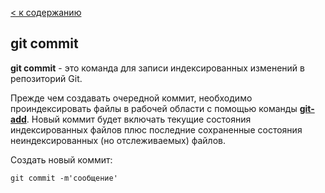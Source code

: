 [< к содержанию](./readme.md)

## git commit

**git commit** - это команда для записи индексированных изменений в репозиторий Git.

Прежде чем создавать очередной коммит, необходимо проиндексировать файлы в рабочей области с помощью команды [**git-add**](./add.md). Новый коммит будет включать текущие состояния индексированных файлов плюс последние сохраненные состояния неиндексированных (но отслеживаемых) файлов.

Создать новый коммит:

``` bash=
git commit -m'сообщение'
```